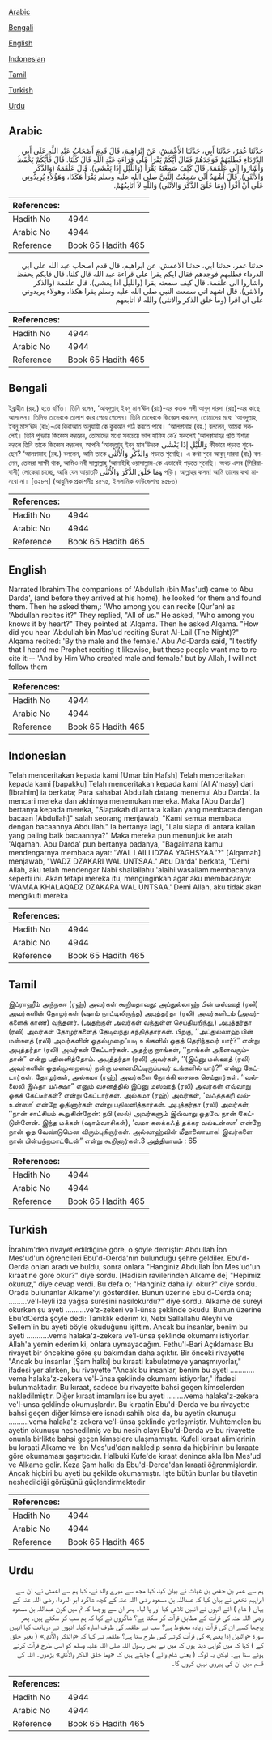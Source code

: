 [Arabic](#arabic)

[Bengali](#bengali)

[English](#english)

[Indonesian](#indonesian)

[Tamil](#tamil)

[Turkish](#turkish)

[Urdu](#urdu)

## Arabic


<div dir="rtl" lang="ar" style={{fontSize:'larger',backgroundColor:'#f8f9fa',padding:20}}>
حَدَّثَنَا عُمَرُ، حَدَّثَنَا أَبِي، حَدَّثَنَا الأَعْمَشُ، عَنْ إِبْرَاهِيمَ، قَالَ قَدِمَ أَصْحَابُ عَبْدِ اللَّهِ عَلَى أَبِي الدَّرْدَاءِ فَطَلَبَهُمْ فَوَجَدَهُمْ فَقَالَ أَيُّكُمْ يَقْرَأُ عَلَى قِرَاءَةِ عَبْدِ اللَّهِ قَالَ كُلُّنَا‏.‏ قَالَ فَأَيُّكُمْ يَحْفَظُ وَأَشَارُوا إِلَى عَلْقَمَةَ‏.‏ قَالَ كَيْفَ سَمِعْتَهُ يَقْرَأُ ‏(‏وَاللَّيْلِ إِذَا يَغْشَى‏)‏‏.‏ قَالَ عَلْقَمَةُ ‏(‏وَالذَّكَرِ وَالأُنْثَى‏)‏‏.‏ قَالَ أَشْهَدُ أَنِّي سَمِعْتُ النَّبِيَّ صلى الله عليه وسلم يَقْرَأُ هَكَذَا، وَهَؤُلاَءِ يُرِيدُونِي عَلَى أَنْ أَقْرَأَ ‏(‏وَمَا خَلَقَ الذَّكَرَ وَالأُنْثَى‏)‏ وَاللَّهِ لاَ أُتَابِعُهُمْ‏.‏
</div>
<div style={{backgroundColor:'#f8f9fa',padding:20, marginBottom: 10}}><table> <thead> <tr> <th>References:</th> <th></th> </tr> </thead> <tbody><tr><td>Hadith No</td><td>4944</td></tr><tr><td>Arabic No</td><td>4944</td></tr><tr><td>Reference</td><td>Book 65 Hadith 465</td></tr></tbody></table></div>


<div dir="rtl" lang="ar" style={{fontSize:'larger',backgroundColor:'#f8f9fa',padding:20}}>
حدثنا عمر، حدثنا ابي، حدثنا الاعمش، عن ابراهيم، قال قدم اصحاب عبد الله على ابي الدرداء فطلبهم فوجدهم فقال ايكم يقرا على قراءة عبد الله قال كلنا. قال فايكم يحفظ واشاروا الى علقمة. قال كيف سمعته يقرا (والليل اذا يغشى). قال علقمة (والذكر والانثى). قال اشهد اني سمعت النبي صلى الله عليه وسلم يقرا هكذا، وهولاء يريدوني على ان اقرا (وما خلق الذكر والانثى) والله لا اتابعهم
</div>
<div style={{backgroundColor:'#f8f9fa',padding:20, marginBottom: 10}}><table> <thead> <tr> <th>References:</th> <th></th> </tr> </thead> <tbody><tr><td>Hadith No</td><td>4944</td></tr><tr><td>Arabic No</td><td>4944</td></tr><tr><td>Reference</td><td>Book 65 Hadith 465</td></tr></tbody></table></div>

## Bengali


<div dir="ltr" lang="bn" style={{fontSize:'larger',backgroundColor:'#f8f9fa',padding:20}}>
ইব্রাহীম (রহ.) হতে বর্ণিত। তিনি বলেন, ‘আবদুল্লাহ্ ইবনু মাস‘ঊদ (রাঃ)-এর কতক সঙ্গী আবুদ্ দারদা (রাঃ)-এর কাছে আসলেন। তিনিও তাদেরকে তালাশ করে পেয়ে গেলেন। তিনি তাদেরকে জিজ্ঞেস করলেন, তোমাদের মধ্যে ‘আবদুল্লাহ্ ইবনু মাস‘ঊদ (রাঃ)-এর কিরাআত অনুযায়ী কে কুরআন পাঠ করতে পারে। ‘আলক্বামাহ (রহ.) বললেন, আমরা সকলেই। তিনি পুনরায় জিজ্ঞেস কররেন, তোমাদের মধ্যে সবচেয়ে ভাল হাফিয কে? সকলেই ‘আলক্বামাহর প্রতি ইশারা করলে তিনি তাকে জিজ্ঞেস করলেন, আপনি ‘আবদুল্লাহ্ ইবনু মাস‘ঊদকে وَاللَّيْلِ إِذَا يَغْشٰى কীভাবে পড়তে শুনেছেন? ‘আলক্বামাহ (রহ.) বললেন, আমি তাকে وَالذَّكَرِ وَالْأُنْثٰى পড়তে শুনেছি। এ কথা শুনে আবুদ্ দারদা (রাঃ) বললেন, তোমরা সাক্ষী থাক, আমিও নবী সাল্লাল্লাহু ‘আলাইহি ওয়াসাল্লাম-কে এভাবেই পড়তে শুনেছি। অথচ এসব (সিরিয়াবাসী) লোকেরা চাচ্ছে, আমি যেন আয়াতটি وَمَا خَلَقَ الذَّكَرَ وَالْأُنْثٰى পড়ি। আল্লাহর কসম! আমি তাদের কথা মানবো না। [৩২৮৭] (আধুনিক প্রকাশনীঃ ৪৫৭৫, ইসলামিক ফাউন্ডেশনঃ ৪৫৮০)
</div>
<div style={{backgroundColor:'#f8f9fa',padding:20, marginBottom: 10}}><table> <thead> <tr> <th>References:</th> <th></th> </tr> </thead> <tbody><tr><td>Hadith No</td><td>4944</td></tr><tr><td>Arabic No</td><td>4944</td></tr><tr><td>Reference</td><td>Book 65 Hadith 465</td></tr></tbody></table></div>

## English


<div dir="ltr" lang="en" style={{fontSize:'larger',backgroundColor:'#f8f9fa',padding:20}}>
Narrated Ibrahim:The companions of 'Abdullah (bin Mas'ud) came to Abu Darda', (and before they arrived at his home), he looked for them and found them. Then he asked them,: 'Who among you can recite (Qur'an) as 'Abdullah recites it?" They replied, "All of us." He asked, "Who among you knows it by heart?" They pointed at 'Alqama. Then he asked Alqama. "How did you hear 'Abdullah bin Mas'ud reciting Surat Al-Lail (The Night)?" Alqama recited: 'By the male and the female.' Abu Ad-Darda said, "I testify that I heard me Prophet reciting it likewise, but these people want me to recite it:-- 'And by Him Who created male and female.' but by Allah, I will not follow them
</div>
<div style={{backgroundColor:'#f8f9fa',padding:20, marginBottom: 10}}><table> <thead> <tr> <th>References:</th> <th></th> </tr> </thead> <tbody><tr><td>Hadith No</td><td>4944</td></tr><tr><td>Arabic No</td><td>4944</td></tr><tr><td>Reference</td><td>Book 65 Hadith 465</td></tr></tbody></table></div>

## Indonesian


<div dir="ltr" lang="id" style={{fontSize:'larger',backgroundColor:'#f8f9fa',padding:20}}>
Telah menceritakan kepada kami [Umar bin Hafsh] Telah menceritakan kepada kami [bapakku] Telah menceritakan kepada kami [Al A'masy] dari [Ibrahim] ia berkata; Para sahabat Abdullah datang menemui Abu Darda'. Ia mencari mereka dan akhirnya menemukan mereka. Maka [Abu Darda'] bertanya kepada mereka, "Siapakah di antara kalian yang membaca dengan bacaan [Abdullah]" salah seorang menjawab, "Kami semua membaca dengan bacaannya Abdullah." Ia bertanya lagi, "Lalu siapa di antara kalian yang paling baik bacaannya?" Maka mereka pun menunjuk ke arah 'Alqamah. Abu Darda' pun bertanya padanya, "Bagaimana kamu mendengarnya membaca ayat: 'WAL LAILI IDZAA YAGHSYAA.'?" [Alqamah] menjawab, "WADZ DZAKARI WAL UNTSAA." Abu Darda' berkata, "Demi Allah, aku telah mendengar Nabi shallallahu 'alaihi wasallam membacanya seperti ini. Akan tetapi mereka itu, menginginkan agar aku membacanya: 'WAMAA KHALAQADZ DZAKARA WAL UNTSAA.' Demi Allah, aku tidak akan mengikuti mereka
</div>
<div style={{backgroundColor:'#f8f9fa',padding:20, marginBottom: 10}}><table> <thead> <tr> <th>References:</th> <th></th> </tr> </thead> <tbody><tr><td>Hadith No</td><td>4944</td></tr><tr><td>Arabic No</td><td>4944</td></tr><tr><td>Reference</td><td>Book 65 Hadith 465</td></tr></tbody></table></div>

## Tamil


<div dir="ltr" lang="ta" style={{fontSize:'larger',backgroundColor:'#f8f9fa',padding:20}}>
இப்ராஹீம் அந்நகஈ (ரஹ்) அவர்கள் கூறியதாவது: அப்துல்லாஹ் பின் மஸ்ஊத் (ரலி) அவர்களின் தோழர்கள் (ஷாம் நாட்டிலிருந்த) அபுத்தர்தா (ரலி) அவர்களிடம் (அவர்களைக் காண) வந்தனர். (அதற்குள் அவர்கள் வந்துள்ள செய்தியறிந்து,) அபுத்தர்தா (ரலி) அவர்கள் தோழர்களைத் தேடிவந்து சந்தித்தார்கள். பிறகு, ‘‘அப்துல்லாஹ் பின் மஸ்ஊத் (ரலி) அவர்களின் ஓதல்முறைப்படி உங்களில் ஓதத் தெரிந்தவர் யார்?” என்று அபுத்தர்தா (ரலி) அவர்கள் கேட்டார்கள். அதற்கு நாங்கள், ‘‘நாங்கள் அனைவரும்தான்” என்று பதிலளித்தோம். அபுத்தர்தா (ரலி) அவர்கள், ‘‘(இப்னு மஸ்ஊத் (ரலி) அவர்களின் ஓதல்முறையை) நன்கு மனனமிட்டிருப்பவர் உங்களில் யார்?” என்று கேட்டார்கள். தோழர்கள், அல்கமா (ரஹ்) அவர்களை நோக்கி சைகை செய்தார்கள். ‘‘வல்லைலி இஃதா யஃக்ஷா” எனும் வசனத்தில் இப்னு மஸ்ஊத் (ரலி) அவர்கள் எவ்வாறு ஓதக் கேட்டீர்கள்? என்று கேட்டார்கள். அல்கமா (ரஹ்) அவர்கள், ‘வஃத்தகரி வல்உன்ஸா’ என்றே ஓதினார்கள் என்று பதிலளித்தார்கள். அபுத்தர்தா (ரலி) அவர்கள், ‘‘நான் சாட்சியம் கூறுகின்றேன்: நபி (ஸல்) அவர்களும் இவ்வாறு ஓதவே நான் கேட்டுள்ளேன். இந்த மக்கள் (ஷாம்வாசிகள்), ‘வமா கலக்கஃத் தக்கர வல்உன்ஸா’ என்றே நான் ஓத வேண்டுமென விரும்புகிறார்கள். அல்லாஹ்வின் மீதாணையாக! இவர்களை நான் பின்பற்றமாட்டேன்” என்று கூறினார்கள்.3 அத்தியாயம் : 65
</div>
<div style={{backgroundColor:'#f8f9fa',padding:20, marginBottom: 10}}><table> <thead> <tr> <th>References:</th> <th></th> </tr> </thead> <tbody><tr><td>Hadith No</td><td>4944</td></tr><tr><td>Arabic No</td><td>4944</td></tr><tr><td>Reference</td><td>Book 65 Hadith 465</td></tr></tbody></table></div>

## Turkish


<div dir="ltr" lang="tr" style={{fontSize:'larger',backgroundColor:'#f8f9fa',padding:20}}>
İbrahim'den rivayet edildiğine göre, o şöyle demiştir: Abdullah İbn Mes'ud'un öğrencileri Ebu'd-Oerda'nın bulunduğu şehre geldiler. Ebu'd-Oerda onları aradı ve buldu, sonra onlara "Hanginiz Abdullah İbn Mes'ud'un kıraatine göre okur?" diye sordu. [Hadisin ravilerinden Alkame de] "Hepimiz okuruz," diye cevap verdi. Bu defa o; "Hanginiz daha iyi okur?" diye sordu. Orada bulunanlar Alkame'yi gösterdiler. Bunun üzerine Ebu'd-Oerda ona; .........ve'l-leyli iza yağşa suresini nasılokurdu?" diye sordu. Alkame de sureyi okurken şu ayeti ..........ve'z-zekeri ve'l-ünsa şeklinde okudu. Bunun üzerine Ebu'dOerda şöyle dedi: Tanıklık ederim ki, Nebi Sallallahu Aleyhi ve Sellem'in bu ayeti böyle okuduğunu işittim. Ancak bu insanlar, benim bu ayeti ...........vema halaka'z-zekera ve'l-ünsa şeklinde okumamı istiyorlar. Allah'a yemin ederim ki, onlara uymayacağım. Fethu'l-Bari Açıklaması: Bu rivayet bir öncekine göre şu bakımdan daha açıktır. Bir önceki rivayette "Ancak bu insanlar [Şam halkı] bu kıraati kabuletmeye yanaşmıyorlar," ifadesi yer alırken, bu rivayette "Ancak bu insanlar, benim bu ayeti ............ vema halaka'z-zekera ve'l-ünsa şeklinde okumamı istiyorlar," ifadesi bulunmaktadır. Bu kıraat, sadece bu rivayette bahsi geçen kimselerden nakledilmiştir. Diğer kıraat imamları ise bu ayeti .........vema halaka'z-zekera ve'l-unsa şeklinde okumuşlardır. Bu kıraatin Ebu'd-Derda ve bu rivayette bahsi geçen diğer kimselere isnadı sahih olsa da, bu ayetin okunuşu ..........vema halaka'z-zekera ve'l-ünsa şeklinde yerleşmiştir. Muhtemelen bu ayetin okunuşu neshedilmiş ve bu nesih olayı Ebu'd-Derda ve bu rivayette onunla birlikte bahsi geçen kimselere ulaşmamıştır. Kufeli kıraat alimlerinin bu kıraati Alkame ve İbn Mes'ud'dan nakledip sonra da hiçbirinin bu kıraate göre okumaması şaşırtıcıdır. Halbuki Kufe'de kıraat denince akla İbn Mes'ud ve Alkame gelir. Keza Şam halkı da Ebu'd-Derda'dan kıraati öğrenmişlerdir. Ancak hiçbiri bu ayeti bu şekilde okumamıştır. İşte bütün bunlar bu tilavetin neshedildiği görüşünü güçlendirmektedir
</div>
<div style={{backgroundColor:'#f8f9fa',padding:20, marginBottom: 10}}><table> <thead> <tr> <th>References:</th> <th></th> </tr> </thead> <tbody><tr><td>Hadith No</td><td>4944</td></tr><tr><td>Arabic No</td><td>4944</td></tr><tr><td>Reference</td><td>Book 65 Hadith 465</td></tr></tbody></table></div>

## Urdu


<div dir="rtl" lang="ur" style={{fontSize:'larger',backgroundColor:'#f8f9fa',padding:20}}>
ہم سے عمر بن حفص بن غیاث نے بیان کیا، کہا مجھ سے میرے والد نے، کہا ہم سے اعمش نے، ان سے ابراہیم نخعی نے بیان کیا کہ عبداللہ بن مسعود رضی اللہ عنہ کے کچھ شاگرد ابو الدرداء رضی اللہ عنہ کے یہاں ( شام ) آئے انہوں نے انہیں تلاش کیا اور پا لیا۔ پھر ان سے پوچھا کہ تم میں کون عبداللہ بن مسعود رضی اللہ عنہ کی قرآت کے مطابق قرآت کر سکتا ہے؟ شاگروں نے کہا کہ ہم سب کر سکتے ہیں۔ پھر پوچھا کسے ان کی قرآت زیادہ محفوظ ہے؟ سب نے علقمہ کی طرف اشارہ کیا۔ انہوں نے دریافت کیا انہیں سورۃ «والليل إذا يغشى‏» کی قرآت کرتے کس طرح سنا ہے؟ علقمہ نے کہا کہ «والذكر والأنثى‏» ( بغیر خلق کے ) کہا کہ میں گواہی دیتا ہوں کہ میں نے بھی رسول اللہ صلی اللہ علیہ وسلم کو اسی طرح قرآت کرتے ہوئے سنا ہے۔ لیکن یہ لوگ ( یعنی شام والے ) چاہتے ہیں کہ «وما خلق الذكر والأنثى‏» پڑھوں۔ اللہ کی قسم میں ان کی پیروی نہیں کروں گا۔
</div>
<div style={{backgroundColor:'#f8f9fa',padding:20, marginBottom: 10}}><table> <thead> <tr> <th>References:</th> <th></th> </tr> </thead> <tbody><tr><td>Hadith No</td><td>4944</td></tr><tr><td>Arabic No</td><td>4944</td></tr><tr><td>Reference</td><td>Book 65 Hadith 465</td></tr></tbody></table></div>